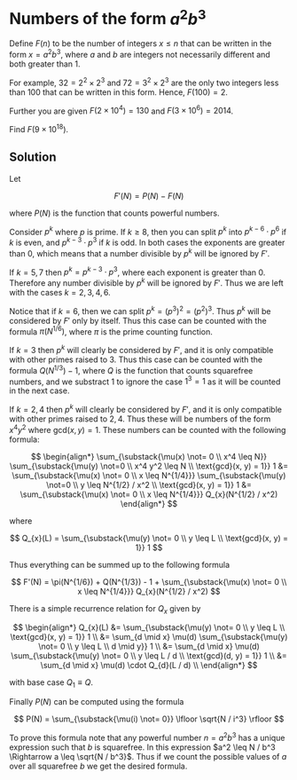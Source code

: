 # Numbers of the form $a^2 b^3$


Define $F(n)$ to be the number of integers $x≤n$ that can be written in the form $x=a^2b^3$, where $a$ and $b$ are integers not necessarily different and both greater than 1.

For example, $32=2^2\times 2^3$  and $72=3^2\times 2^3$ are the only two integers less than 100 that can be written in this form. Hence, $F(100)=2$.

Further you are given $F(2\times 10^4)=130$ and $F(3\times 10^6)=2014$.

Find $F(9\times 10^{18})$.

## Solution

Let

$$
F'(N) = P(N) - F(N)
$$

where $P(N)$ is the function that counts powerful numbers.

Consider $p^k$ where $p$ is prime. If $k \geq 8$, then you can split $p^k$ into $p^{k - 6} \cdot p^{6}$ if $k$ is even, and $p^{k - 3} \cdot p^{3}$ if $k$ is odd. In both cases the exponents are greater than $0$, which means that a number divisible by $p^k$ will be ignored by $F'$.

If $k = 5, 7$ then $p^k = p^{k - 3} \cdot p^3$, where each exponent is greater than $0$. Therefore any number divisible by $p^k$ will be ignored by $F'$. Thus we are left with the cases $k = 2, 3, 4, 6$.

Notice that if $k = 6$, then we can split $p^k = (p^3)^2 = (p^2)^3$. Thus $p^k$ will be considered by $F'$ only by itself. Thus this case can be counted with the formula $\pi(N^{1/6})$, where $\pi$ is the prime counting function.

If $k = 3$ then $p^k$ will clearly be considered by $F'$, and it is only compatible with other primes raised to $3$. Thus this case can be counted with the formula $Q(N^{1/3}) - 1$, where $Q$ is the function that counts squarefree numbers, and we substract $1$ to ignore the case $1^3 = 1$ as it will be counted in the next case.

If $k = 2, 4$ then $p^k$ will clearly be considered by $F'$, and it is only compatible with other primes raised to $2, 4$. Thus these will be numbers of the form $x^4 y^2$ where $\text{gcd}(x, y) = 1$. These numbers can be counted with the following formula:

$$
\begin{align*}
\sum_{\substack{\mu(x) \not= 0 \\ x^4 \leq N}} \sum_{\substack{\mu(y) \not=0 \\ x^4 y^2 \leq N \\ \text{gcd}(x, y) = 1}} 1
&= \sum_{\substack{\mu(x) \not= 0 \\ x \leq N^{1/4}}} \sum_{\substack{\mu(y) \not=0 \\ y \leq N^{1/2} / x^2 \\ \text{gcd}(x, y) = 1}} 1
&= \sum_{\substack{\mu(x) \not= 0 \\ x \leq N^{1/4}}} Q_{x}(N^{1/2} / x^2)
\end{align*}
$$

where

$$
Q_{x}(L) = \sum_{\substack{\mu(y) \not= 0 \\ y \leq L \\ \text{gcd}(x, y) = 1}} 1
$$

Thus everything can be summed up to the following formula

$$
F'(N) = \pi(N^{1/6}) + Q(N^{1/3}) - 1 + \sum_{\substack{\mu(x) \not= 0 \\ x \leq N^{1/4}}} Q_{x}(N^{1/2} / x^2)
$$

There is a simple recurrence relation for $Q_{x}$ given by

$$
\begin{align*}
Q_{x}(L)
&= \sum_{\substack{\mu(y) \not= 0 \\ y \leq L \\ \text{gcd}(x, y) = 1}} 1 \\
&= \sum_{d \mid x} \mu(d) \sum_{\substack{\mu(y) \not= 0 \\ y \leq L \\ d \mid y}} 1 \\
&= \sum_{d \mid x} \mu(d) \sum_{\substack{\mu(y) \not= 0 \\ y \leq L / d \\ \text{gcd}(d, y) = 1}} 1 \\
&= \sum_{d \mid x} \mu(d) \cdot Q_{d}(L / d) \\
\end{align*}
$$

with base case $Q_{1} \equiv Q$.

Finally $P(N)$ can be computed using the formula

$$
P(N) = \sum_{\substack{\mu(i) \not= 0}} \lfloor \sqrt{N / i^3} \rfloor
$$

To prove this formula note that any powerful number $n = a^2 b^3$ has a unique expression such that $b$ is squarefree. In this expression $a^2 \leq N / b^3 \Rightarrow a \leq \sqrt{N / b^3}$. Thus if we count the possible values of $a$ over all squarefree $b$ we get the desired formula.